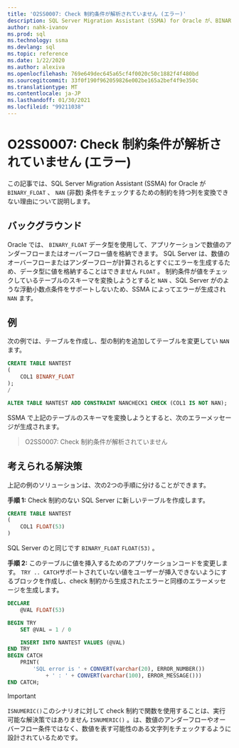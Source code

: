 ```yaml
---
title: 'O2SS0007: Check 制約条件が解析されていません (エラー)'
description: SQL Server Migration Assistant (SSMA) for Oracle が、BINARY_FLOAT 列を、NAN (非数) 条件をチェックするための制約付きで変換できない理由について説明します。
author: nahk-ivanov
ms.prod: sql
ms.technology: ssma
ms.devlang: sql
ms.topic: reference
ms.date: 1/22/2020
ms.author: alexiva
ms.openlocfilehash: 769e649dec645a65cf4f0020c50c1882f4f480bd
ms.sourcegitcommit: 33f0f190f962059826e002be165a2bef4f9e350c
ms.translationtype: MT
ms.contentlocale: ja-JP
ms.lasthandoff: 01/30/2021
ms.locfileid: "99211038"
---
```

# <a name="o2ss0007-check-constraint-condition-not-parsed-error"></a>O2SS0007: Check 制約条件が解析されていません (エラー)

この記事では、SQL Server Migration Assistant (SSMA) for Oracle が `BINARY_FLOAT` 、 `NAN` (非数) 条件をチェックするための制約を持つ列を変換できない理由について説明します。

## <a name="background"></a>バックグラウンド

Oracle では、 `BINARY_FLOAT` データ型を使用して、アプリケーションで数値のアンダーフローまたはオーバーフロー値を格納できます。 SQL Server は、数値のオーバーフローまたはアンダーフローが計算されるとすぐにエラーを生成するため、データ型に値を格納することはできません `FLOAT` 。 制約条件が値をチェックしているテーブルのスキーマを変換しようとすると `NAN` 、SQL Server がのような浮動小数点条件をサポートしないため、SSMA によってエラーが生成され `NAN` ます。

## <a name="example"></a>例

次の例では、テーブルを作成し、型の制約を追加してテーブルを変更してい `NAN` ます。

```sql
CREATE TABLE NANTEST
(
    COL1 BINARY_FLOAT
);
/

ALTER TABLE NANTEST ADD CONSTRAINT NANCHECK1 CHECK (COL1 IS NOT NAN);
```

SSMA で上記のテーブルのスキーマを変換しようとすると、次のエラーメッセージが生成されます。

> O2SS0007: Check 制約条件が解析されていません

## <a name="possible-remedies"></a>考えられる解決策

上記の例のソリューションは、次の2つの手順に分けることができます。

**手順 1:** Check 制約のない SQL Server に新しいテーブルを作成します。

```sql
CREATE TABLE NANTEST
(
    COL1 FLOAT(53)
)
```

SQL Server のと同じです `BINARY_FLOAT` `FLOAT(53)` 。

**手順 2:** このテーブルに値を挿入するためのアプリケーションコードを変更します。 `TRY .. CATCH`サポートされていない値をユーザーが挿入できないようにするブロックを作成し、check 制約から生成されたエラーと同様のエラーメッセージを生成します。

```sql
DECLARE
    @VAL FLOAT(53)

BEGIN TRY
    SET @VAL = 1 / 0

    INSERT INTO NANTEST VALUES (@VAL)
END TRY
BEGIN CATCH
    PRINT(
        'SQL error is ' + CONVERT(varchar(20), ERROR_NUMBER())
            + ' : ' + CONVERT(varchar(100), ERROR_MESSAGE()))
END CATCH;
```

> [!IMPORTANT]
> `ISNUMERIC()`このシナリオに対して check 制約で関数を使用することは、実行可能な解決策ではありません `ISNUMERIC()` 。は、数値のアンダーフローやオーバーフロー条件ではなく、数値を表す可能性のある文字列をチェックするように設計されているためです。
